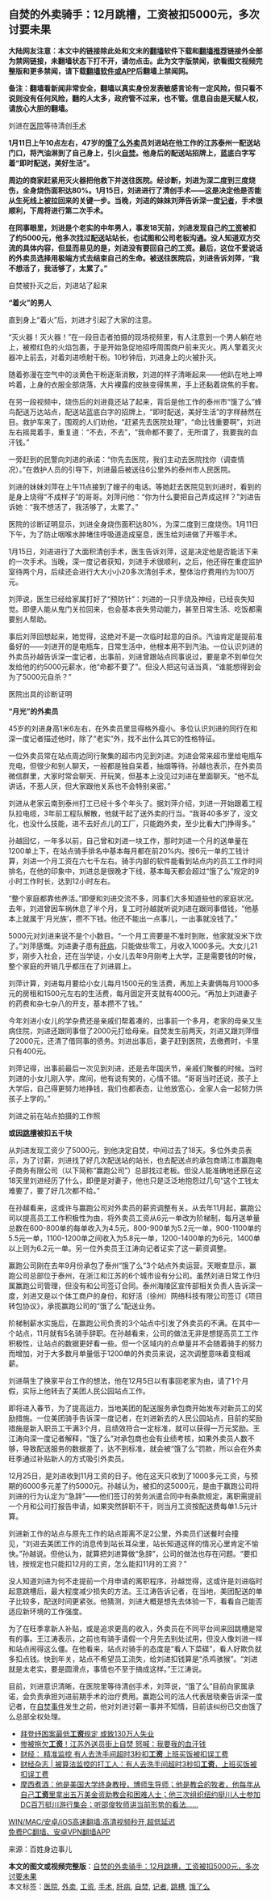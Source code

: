  <h2>自焚的外卖骑手：12月跳槽，工资被扣5000元，多次讨要未果</h2> <p class="notice"><b>大陆网友注意：本文中的链接除此处和文末的<a href="https://github.com/bannedbook/fanqiang" >翻墙</a>软件下载和<a href="https://github.com/killgcd/justmysocks/blob/master/README.md">翻墙推荐</a>链接外全部为禁网链接，未翻墙状态下打不开，请勿点击。此为文字版禁闻，欲看图文视频完整版和更多禁闻，请下载<a href="https://github.com/bannedbook/fanqiang">翻墙软件或APP</a>后翻墙上禁闻网。</p><p>备注：翻墙看新闻非常安全，翻墙以真实身份发表敏感言论有一定风险，但只看不说则没有任何风险，翻的人太多，政府管不过来，也不管。信息自由是天赋人权，请放心大胆的翻墙。</b></p>  <div class="entry"> <p id="conimg">刘进在<a href="https://www.bannedbook.org/bnews/tag/%E5%8C%BB%E9%99%A2/" class="st_tag internal_tag" rel="tag" title="标签 医院 下的日志">医院</a>等待清创<a href="https://www.bannedbook.org/bnews/tag/%e6%89%8b%e6%9c%af/" class="st_tag internal_tag" rel="tag" title="标签 手术 下的日志">手术</a></p> <p><strong>1月11日上午10点左右，47岁的<a href="https://www.bannedbook.org/bnews/tag/%E9%A5%BF%E4%BA%86%E4%B9%88/" class="st_tag internal_tag" rel="tag" title="标签 饿了么 下的日志">饿了么</a><a href="https://www.bannedbook.org/bnews/tag/%E5%A4%96%E5%8D%96/" class="st_tag internal_tag" rel="tag" title="标签 外卖 下的日志">外卖</a>员刘进站在他工作的江苏泰州一配送站门口，将汽油淋到了自己身上，引火<a href="https://www.bannedbook.org/bnews/tag/%e8%87%aa%e7%84%9a/" class="st_tag internal_tag" rel="tag" title="标签 自焚 下的日志">自焚</a>。他身后的配送站招牌上，蓝底白字写着“即时配送，美好生活”。</strong></p> <p><strong>周边的商家赶紧用灭火器把他救下并送往医院。经诊断，刘进为深二度到三度烧伤，全身烧伤面积达80%。1月15日，刘进进行了清创手术——这是决定他是否能从生死线上被拉回来的关键一步。当晚，刘进的妹妹刘萍告诉深一度<a href="https://www.bannedbook.org/bnews/tag/%E8%AE%B0%E8%80%85/" class="st_tag internal_tag" rel="tag" title="标签 记者 下的日志">记者</a>，手术很顺利，下周将进行第二次手术。</strong></p> <p><strong>在同事眼里，刘进是个老实的中年男人，事发18天前，刘进发现自己的<a href="https://www.bannedbook.org/bnews/tag/%e5%b7%a5%e8%b5%84/" class="st_tag internal_tag" rel="tag" title="标签 工资 下的日志">工资</a>被扣了约5000元，他多次找过配送站站长，也试图和公司老板沟通。没人知道双方交流的具体内容，但显而易见的是，刘进没有要回自己的工资。最后，这位不爱说话的外卖员选择用极端方式去结束自己的生命。被送往医院后，刘进告诉刘萍，“我不想活了，我活够了，太累了。”</strong></p> <p>自焚被扑灭之后，刘进站了起来</p> <p><strong>“着火”的男人</strong></p> <p>直到身上“着火”后，刘进才引起了大家的注意。</p> <p>“灭火器！灭火器！”在一段目击者拍摄的现场视频里，有人注意到一个男人躺在地上，被橙红色的火焰包裹，于是开始急促地招呼周围商户前来灭火。两人擎着灭火器冲上前去，对着刘进喷射干粉。10秒钟后，刘进身上的火被扑灭。</p> <p>随着弥漫在空气中的淡黄色干粉逐渐消散，刘进的样子清晰起来——他趴在地上呻吟着，上身的衣服全部烧落，大片裸露的皮肤变得焦黑，手上还黏着烧焦的手套。</p> <p>在另一段视频中，烧伤后的刘进竟还站了起来，背后是他工作的泰州市“饿了么”蜂鸟配送万达站点，配送站蓝底白字的招牌上，“即时配送，美好生活”的字样赫然在目。救护车来了，围观的人们劝他，“赶紧先去医院处理”，“命比钱重要啊”，刘进左右摇晃着手，重复道：“不去，不去”，“我命都不要了，无所谓了，我要我的血汗钱。”</p>  <p>一旁赶到的民警向刘进的承诺：“你先去医院，我们主动去医院找你（调查情况）。”在救护人员的引导下，刘进最后被送往6公里外的泰州市人民医院。</p> <p>刘进的妹妹刘萍在上午11点接到了嫂子的电话。等她赶去医院见到刘进时，看到的是身上烧得“不成样子”的哥哥。刘萍问他：“你为什么要把自己弄成这样？”刘进告诉她：“我不想活了，我活够了，太累了。”</p> <p>医院的诊断证明显示，刘进全身烧伤面积达80%，为深二度到三度烧伤。1月11日下午，为了防止咽喉水肿堵住呼吸道造成窒息，医生给刘进做了开喉手术。</p> <p>1月15日，刘进进行了大面积清创手术，医生告诉刘萍，这是决定他是否能活下来的一次手术。当晚，深一度记者获知，刘进手术很顺利，之后，他还得在重症监护室待两个月，后续还会进行大大小小20多次清创手术，整体治疗费用约为100万元。</p> <p>刘萍说，医生已经给家属打好了“预防针”：刘进的一只手烧及神经，已经丧失知觉。即便人能从鬼门关拉回来，也会基本丧失劳动能力，甚至日常生活、吃饭都需要别人帮助。</p> <p>事后刘萍回想起来，她觉得，这绝对不是一次临时起意的自杀。汽油肯定是提前准备好的——刘进开的是电瓶车，日常生活中，他根本用不到汽油。一位认识刘进的外卖员孙越告诉深一度记者，出事前，刘进曾跟站点同事说过，要是拿不到单位欠发给他的约5000元薪水，他“命都不要了”。但没人把这句话当真，“谁能想得到会为了5000元自杀？”</p> <p>医院出具的诊断证明</p> <p><strong>“月光”的外卖员</strong></p> <p>45岁的刘进身高1米6左右，在外卖员里显得格外瘦小。多位认识刘进的同行在和深一度记者描述他时，除了“老实”外，找不出什么其它的性格特征。</p> <p>一位外卖员常在站点周边同行聚集的超市内见到刘进。刘进会常来超市里给电瓶车充电，但很少和别人聊天，一般都是独自呆着，抽烟等待。孙越也表示，在外卖员微信群里，大家时常会聊天、开玩笑，但基本上没见过刘进在里面聊天。“他不乱讲话，不惹人厌，但大家跟他关系也不会特别亲密。”</p>  <p>刘进从老家云南到泰州打工已经十多个年头了。据刘萍介绍，刘进一开始跟着工程队拉电缆，3年前工程队解散，他就干起了送外卖的行当。“我哥40多岁了，没文化，也没什么技能，进不去好点儿的工厂，只能跑外卖，至少比看大门挣得多。”</p> <p>孙越回忆，一年多以前，自己曾和刘进一块工作，那时刘进一个月的送单量在1200单上下，在站点骑手排名中基本每月都在前20%内。按6元一单的工钱计算，刘进一个月工资在六七千左右。骑手内部的软件能看到站点内的员工工作时间排名，在他的印象中，刘进总是很晚才下线，基本每天都会超过“饿了么”规定的9小时工作时长，达到12小时左右。</p> <p>“整个家庭都靠他养活。”即便和刘进交流不多，同事们大多知道些他的家庭状况。去年，刘进曾因车祸休息了半个月，复工时孙越就听说刘进在跟同事借钱，“他基本上就属于‘月光族’，攒不下钱。他还不能出一点事儿，一出事就没钱了。”</p> <p>5000元对刘进来说不是个小数目。“一个月工资要是不准时到账，他家就没米下炊了。”刘萍感慨。刘进妻子患有<a href="https://www.bannedbook.org/bnews/tag/%E8%82%9D%E7%97%85/" class="st_tag internal_tag" rel="tag" title="标签 肝病 下的日志">肝病</a>，只能做些零工，月收入1000多元。大女儿21岁，刚步入社会，还在当学徒，小女儿去年9月刚考上大学，正是需要钱的时候，整个家庭的开销几乎都压在了刘进肩上。</p> <p>刘萍计算，刘进每月要给小女儿每月1500元的生活费，再加上夫妻俩每月1000多元的房租和1500元左右的生活费，每月固定开支就有4000元。“再加上刘进妻子的药费和杂七杂八的开支，基本攒不了钱。”</p> <p>今年刘进小女儿的学杂费还是亲戚们帮着凑的，出事前一个多月，老家的母亲又生病住院，刘进还跟同事借了2000元打给母亲。自焚发生前两天，刘进又跟刘萍借了2000元，还清了借同事的债务。刘进出事后，妻子赶到医院，去缴费时，卡里只有400元。</p> <p>刘萍记得，出事前最后一次见到刘进，还是去年国庆节，亲戚们聚餐的时候。当时刘进的小女儿刚入学，席间，他有说有笑的，心情不错。“哥哥当时还说，孩子上大学后，自己得更努力地挣钱，我们也都表态，让他放宽心，全家人会一起努力供孩子上学的。”</p> <p>刘进之前在站点拍摄的工作照</p> <p><strong>或因<a href="https://www.bannedbook.org/bnews/tag/%E8%B7%B3%E6%A7%BD/" class="st_tag internal_tag" rel="tag" title="标签 跳槽 下的日志">跳槽</a>被扣五千块</strong></p> <p>从刘进发现工资少了5000元，到他决定自焚，中间过去了18天。多位外卖员表示，为了讨薪，刘进找了好几次配送站的站长，也去配送点的承包商靖江市赢跑电子商务有限公司（以下简称“赢跑公司”）总部找过老板。但没人能准确地还原在这18天里刘进经历了什么，即便是对妻子，他也只是泛泛地抱怨过几句“这个工钱太难要了，要了好几次都不给。”</p>  <p>在孙越看来，这或许与赢跑公司对外卖员的薪资调整有关。从去年11月起，赢跑公司以提高员工工作积极性为由，将外卖员工资从6元一单改为阶梯制，每月送单量总数在600-800单的每单收入为4.5元，800-900单为5.2元一单，900-1100单的5.5元一单，1100-1200单之间收入为5.8元一单，1200-1400单的为6元，1400单以上则为6.2元一单。另一位外卖员王江涛向记者证实了这一薪资调整。</p> <p>赢跑公司刚在去年9月份承包了泰州“饿了么”3个站点外卖运营。天眼查显示，赢跑公司总部位于泰州，在浙江和江苏的6个城市设有分公司。虽然刘进日常工作归属赢跑公司管理，但没有和公司签订合同。泰州海陵区宣传部相关负责人告诉深一度，刘进又是以个体工商户的身份，和好活（徐州）网络科技有限公司签订《项目转包协议》，承揽赢跑公司的“饿了么”配送业务。</p> <p>阶梯制薪水实施后，在赢跑公司负责的3个站点中引发了外卖员的不满。在其中一个站点，11月就有5名骑手辞职。在孙越看来，公司的做法无非是想提高员工工作积极性，让站点的数据更好看一些。但一个区域内的点单量并不会随着骑手的努力而增加，对于大多数月单量低于1200单的外卖员来说，这次调整意味着变相减薪。</p> <p>刘进萌生了换家平台工作的想法，他在12月5日以有事回老家为由，请了1个月假，实际上他转去了美团人民公园站点工作。</p> <p>即将进入春节，为了提高运力，当地美团的配送服务承包商开始发布对新员工的奖励措施。一位美团骑手告诉深一度记者，在刘进新去的人民公园站点，目前的奖励措施是新入职员工干满3个月，且绩效符合一定标准，就可以获得一万元奖励。王江涛向深一度记者解释，“饿了么”对承包商也会有业绩考核，如果外卖员人数不够，导致配送服务的数据差了，达不到标准，就会被“饿了么”罚款，所以会在外卖旺季通过补贴新人的方式吸引外卖员。</p> <p>12月25日，是刘进收到11月工资的日子。他在这天只收到了1000多元工资，与预期的6000多元差了约5000元。孙越认为，被扣的这5000元，是由于赢跑公司将刘进的行为认定为“急辞”——他们签订的劳务派遣合同中有条款规定，离职需提前一个月和公司打报告申请，如果突然辞职不干，则当月工资按配送费每单1.5元计算。</p> <p>刘进新工作的站点与原先工作的站点距离不足2公里，外卖员们送餐时会撞见，“刘进去美团工作的消息传到站长耳朵里，站长知道这样的情况心里肯定不愉快。”孙越说。但他认为，就算把刘进算做“急辞”，公司的做法也存在问题。“要扣钱，按规定也只能扣12月的工资，怎么能扣11月的工资？”</p> <p>没人知道刘进为何不走提前一个月申请的离职程序，孙越觉得，这或许是刘进临时起意跳槽后，最大程度减少损失的方法。王江涛告诉记者，在当地，美团配送的单子比较多，配送时间更紧张。他猜测，刘进大概是想先去体验一下，看看自己能否适应新环境的工作强度。</p> <p>为了在旺季拿新人补贴，或是追求更高的收入，外卖员在不同平台间来回跳槽是常有的事。王江涛表示，之前也有骑手请假一个月先去别处试用，但没人像刘进一样和站点闹得这么僵。在他看来，站点对骑手的态度是“看人下菜碟”，看人好欺负就多扣点钱。快到年关，站点不希望员工流失，给刘进扣钱算是“杀鸡骇猴”。“刘进就是太老实，要是圆滑点，事情也不至于搞成这样。”王江涛说。</p> <p>目前，刘进意识清晰，在医院里等待清创手术，刘萍说，“饿了么”目前向家属承诺，会负责承担刘进前期手术的治疗费用。赢跑公司的法人代表居晓秦告诉深一度记者，在<span class='wp_keywordlink'><a href="https://www.bannedbook.org/forum7/topic126.html" title="天安门自焚真相" target="_blank">自焚事件</a></span>发生之前，他对刘进讨薪一事并不知情，目前该纠纷已交由饿了么总部全权处理。</p>  <ul class='op-related-articles' title='相关阅读'> <li><a href='https://www.bannedbook.org/bnews/cnnews/20210116/1468569.html' target='_blank'>拜登纾困案最低<b>工资</b>规定 或致130万人失业</a></li> <li><a href='https://www.bannedbook.org/bnews/cbnews/20210114/1467292.html' target='_blank'>惨被拖欠<b>工资</b>！江苏外送员街上自焚 怒喊：我要我的血汗钱</a></li> <li><a href='https://www.bannedbook.org/bnews/comments/20210114/1467253.html' target='_blank'>财经： 精准监控 有人去洗手间超时3秒扣<b>工资</b> 上班买饭被扣误工费</a></li> <li><a href='https://www.bannedbook.org/bnews/baitai/20210114/1467231.html' target='_blank'>财经杂志 &#124; 被算法监控的打工人：有人去洗手间超时3秒扣<b>工资</b>，上班买饭被扣误工费</a></li> <li><a href='https://www.bannedbook.org/bnews/bannedvideo/20210111/1465084.html' target='_blank'>摩西煮酒：他是美国大学终身教授，博师生导师；他是教会的牧者，他每年从自己<b>工资</b>里拿出五万美金资助教会和困难人士；他三次组织纽约挺川人士参加DC百万挺川游行集会；听邵俊牧师讲当前形势的看法……</a></li> </ul> <p class="texttj"> <a href="https://github.com/bannedbook/fanqiang/wiki/V2ray%E6%9C%BA%E5%9C%BA" target="_blank">WIN/MAC/安卓/iOS高速翻墙:高清视频秒开,超低延迟</a><br/> <a href="https://github.com/bannedbook/fanqiang/wiki/%E7%A6%81%E9%97%BB%E7%BD%91%E5%AE%89%E5%8D%93%E7%BF%BB%E5%A2%99%E6%96%B0%E9%97%BBAPP" target="_blank">免费PC翻墙、安卓VPN翻墙APP</a></p><p> 来源：百姓身边事儿 </p><a name='sharetosocial'></a>       <div><b>本文的图文或视频完整版</b>：<a href='https://www.bannedbook.org/bnews/cbnews/20210117/1469167.html'>自焚的外卖骑手：12月跳槽，工资被扣5000元，多次讨要未果</a></div>  </div><!--END ENTRY--> <div class="postfooter"> <div>本文标签：<a href="https://www.bannedbook.org/bnews/tag/%E5%8C%BB%E9%99%A2/" rel="tag">医院</a>, <a href="https://www.bannedbook.org/bnews/tag/%E5%A4%96%E5%8D%96/" rel="tag">外卖</a>, <a href="https://www.bannedbook.org/bnews/tag/%e5%b7%a5%e8%b5%84/" rel="tag">工资</a>, <a href="https://www.bannedbook.org/bnews/tag/%e6%89%8b%e6%9c%af/" rel="tag">手术</a>, <a href="https://www.bannedbook.org/bnews/tag/%E8%82%9D%E7%97%85/" rel="tag">肝病</a>, <a href="https://www.bannedbook.org/bnews/tag/%e8%87%aa%e7%84%9a/" rel="tag">自焚</a>, <a href="https://www.bannedbook.org/bnews/tag/%E8%AE%B0%E8%80%85/" rel="tag">记者</a>, <a href="https://www.bannedbook.org/bnews/tag/%E8%B7%B3%E6%A7%BD/" rel="tag">跳槽</a>, <a href="https://www.bannedbook.org/bnews/tag/%E9%A5%BF%E4%BA%86%E4%B9%88/" rel="tag">饿了么</a></div>  </div><!--END POSTFOOTER--> 
